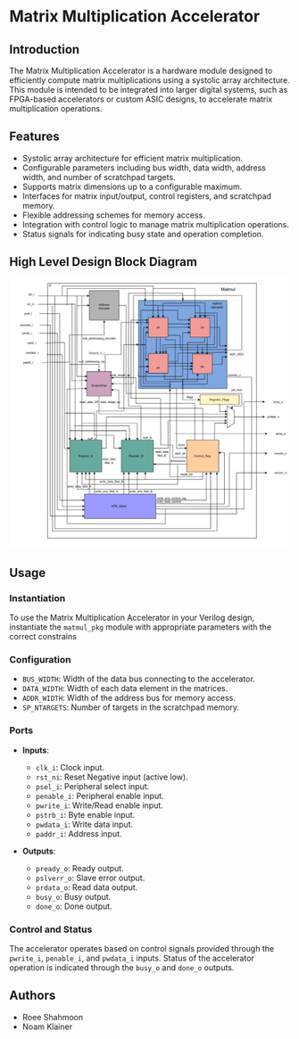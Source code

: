 # Matrix Multiplication Accelerator 

## Introduction

The Matrix Multiplication Accelerator is a hardware module designed to efficiently compute matrix multiplications using a systolic array architecture. This module is intended to be integrated into larger digital systems, such as FPGA-based accelerators or custom ASIC designs, to accelerate matrix multiplication operations.

## Features

- Systolic array architecture for efficient matrix multiplication.
- Configurable parameters including bus width, data width, address width, and number of scratchpad targets.
- Supports matrix dimensions up to a configurable maximum.
- Interfaces for matrix input/output, control registers, and scratchpad memory.
- Flexible addressing schemes for memory access.
- Integration with control logic to manage matrix multiplication operations.
- Status signals for indicating busy state and operation completion.

## High Level Design Block Diagram

![Block_Diagram](/doc/Images/Block_Diagram.png)

## Usage

### Instantiation

To use the Matrix Multiplication Accelerator in your Verilog design, instantiate the `matmul_pkg` module with appropriate parameters with the correct constrains

### Configuration

- `BUS_WIDTH`: Width of the data bus connecting to the accelerator.
- `DATA_WIDTH`: Width of each data element in the matrices.
- `ADDR_WIDTH`: Width of the address bus for memory access.
- `SP_NTARGETS`: Number of targets in the scratchpad memory.

### Ports

- **Inputs**:
  - `clk_i`: Clock input.
  - `rst_ni`: Reset Negative input (active low).
  - `psel_i`: Peripheral select input.
  - `penable_i`: Peripheral enable input.
  - `pwrite_i`: Write/Read enable input.
  - `pstrb_i`: Byte enable input.
  - `pwdata_i`: Write data input.
  - `paddr_i`: Address input.

- **Outputs**:
  - `pready_o`: Ready output.
  - `pslverr_o`: Slave error output.
  - `prdata_o`: Read data output.
  - `busy_o`: Busy output.
  - `done_o`: Done output.

### Control and Status

The accelerator operates based on control signals provided through the `pwrite_i`, `penable_i`, and `pwdata_i` inputs. Status of the accelerator operation is indicated through the `busy_o` and `done_o` outputs.

## Authors

- Roee Shahmoon
- Noam Klainer 
